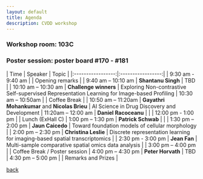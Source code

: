 ```yaml
---
layout: default
title: Agenda
description: CVDD workshop 
---
```


### Workshop room: 103C
### Poster session: poster board \#170 - \#181


| Time |  Speaker | Topic |
|:-----------------:|:-----------------:|
| 9:30 am - 9:40 am | | Opening remarks |
| 9:40 am – 10:10 am |  **Shantanu Singh** | TBD |
| 10:10 am – 10:30 am |  **Challenge winners** | Exploring Non-contrastive Self-supervised Representation Learning for Image-based Profiling
| 10:30 am – 10:50am | |  Coffee Break |
| 10:50 am – 11:20am |  **Gayathri Mohankumar** and **Nicolas Brieu** |  AI Science in Drug Discovery and Development
| 11:20am  – 12:00 am |  **Daniel Racoceanu** | |
| 12:00 pm - 1:00 pm | | Lunch (ExHall C) 
| 1:00 pm – 1:30 pm |  **Patrick Schwab** | |
| 1:30 pm – 2:00 pm |  **Jaun Caicedo** | Toward foundation models of cellular morphology |
| 2:00 pm – 2:30 pm |  **Christina Leslie** | Discrete representation learning for imaging-based spatial transcriptomics |
| 2:30 pm - 3:00 pm |  **Jean Fan** | Multi-sample comparative spatial omics data analysis |
| 3:00 pm – 4:00 pm | |  Coffee Break / Poster session 
| 4:00 pm – 4:30 pm |  **Peter Horvath** | TBD
| 4:30 pm – 5:00 pm |  | Remarks and Prizes | 


[back](./)

